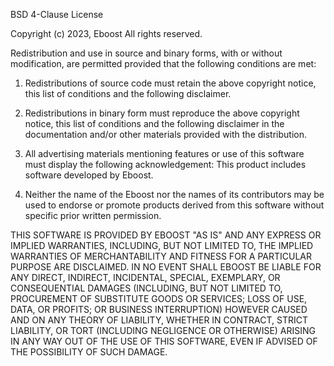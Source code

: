 BSD 4-Clause License

Copyright (c) 2023, Eboost
All rights reserved.

Redistribution and use in source and binary forms, with or without
modification, are permitted provided that the following conditions are met:

1. Redistributions of source code must retain the above copyright notice, this
   list of conditions and the following disclaimer.

2. Redistributions in binary form must reproduce the above copyright notice,
   this list of conditions and the following disclaimer in the documentation
   and/or other materials provided with the distribution.

3. All advertising materials mentioning features or use of this software must
   display the following acknowledgement:
     This product includes software developed by Eboost.

4. Neither the name of the Eboost nor the names of its
   contributors may be used to endorse or promote products derived from
   this software without specific prior written permission.

THIS SOFTWARE IS PROVIDED BY EBOOST "AS IS" AND ANY EXPRESS OR
IMPLIED WARRANTIES, INCLUDING, BUT NOT LIMITED TO, THE IMPLIED WARRANTIES OF
MERCHANTABILITY AND FITNESS FOR A PARTICULAR PURPOSE ARE DISCLAIMED. IN NO
EVENT SHALL EBOOST BE LIABLE FOR ANY DIRECT, INDIRECT, INCIDENTAL,
SPECIAL, EXEMPLARY, OR CONSEQUENTIAL DAMAGES (INCLUDING, BUT NOT LIMITED TO,
PROCUREMENT OF SUBSTITUTE GOODS OR SERVICES; LOSS OF USE, DATA, OR PROFITS;
OR BUSINESS INTERRUPTION) HOWEVER CAUSED AND ON ANY THEORY OF LIABILITY,
WHETHER IN CONTRACT, STRICT LIABILITY, OR TORT (INCLUDING NEGLIGENCE OR
OTHERWISE) ARISING IN ANY WAY OUT OF THE USE OF THIS SOFTWARE, EVEN IF
ADVISED OF THE POSSIBILITY OF SUCH DAMAGE.
